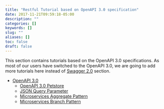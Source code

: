 ```yaml
---
title: "Restful Tutorial based on OpenAPI 3.0 specification"
date: 2017-11-21T09:59:18-05:00
description: ""
categories: []
keywords: []
slug: ""
aliases: []
toc: false
draft: false
---
```


This section contains tutorials based on the OpenAPI 3.0 specifications. As most of our users have switched to the OpenAPI 3.0, we are going to add more tutorials here instead of [Swagger 2.0][] section. 

* [OpenAPI 3.0](/tutorial/rest/openapi/)
   + [OpenAPI 3.0 Petstore](/tutorial/rest/openapi/petstore/)
   + [JSON Query Parameter](/tutorial/rest/openapi/parameter-serialization/json-query-param/)
   + [Microservices Aggregate Pattern](/tutorial/rest/openapi/ms-aggregate/)
   + [Microservices Branch Pattern](/tutorial/rest/openapi/ms-branch/)


[Swagger 2.0]: /tutorial/rest/swagger/
